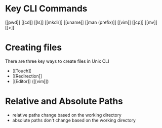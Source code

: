 # Key CLI Commands
[[pwd]]
[[cd]]
[[ls]]
[[mkdir]]
[[uname]]
[[man (prefix)]]
[[vim]]
[[cp]]
[[mv]]
[[>]]

# Creating files
There are three key ways to create files in Unix CLI
- [[Touch]]
- [[Redirection]]
- [[Editor]] ([[vim]])

# Relative and Absolute Paths
- relative paths change based on the working directory
- absolute paths don't change based on the working directory